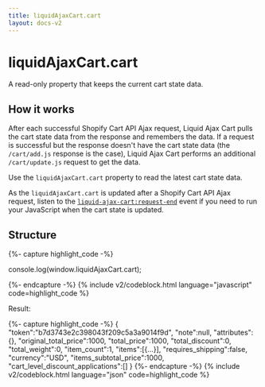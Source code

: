 ```yaml
---
title: liquidAjaxCart.cart 
layout: docs-v2
---
```


# liquidAjaxCart.cart

<p class="lead" markdown="1">
A read-only property that keeps the current cart state data. 
</p>

## How it works

After each successful Shopify Cart API Ajax request, Liquid Ajax Cart pulls the cart state data from the response and remembers the data.
If a request is successful but the response doesn't have the cart state data (the `/cart/add.js` response is the case),
Liquid Ajax Cart performs an additional `/cart/update.js` request to get the data.

Use the `liquidAjaxCart.cart` property to read the latest cart state data.

As the `liquidAjaxCart.cart` is updated after a Shopify Cart API Ajax request, 
listen to the [`liquid-ajax-cart:request-end`](/v2/docs/event-request-end/) event 
if you need to run your JavaScript when the cart state is updated.  

## Structure

{%- capture highlight_code -%}

console.log(window.liquidAjaxCart.cart);

{%- endcapture -%}
{% include v2/codeblock.html language="javascript" code=highlight_code %}

Result:

{%- capture highlight_code -%}
{
  "token":"b7d3743e2c398043f209c5a3a9014f9d",
  "note":null,
  "attributes":{},
  "original_total_price":1000,
  "total_price":1000,
  "total_discount":0,
  "total_weight":0,
  "item_count":1,
  "items":[{…}],
  "requires_shipping":false,
  "currency":"USD",
  "items_subtotal_price":1000,
  "cart_level_discount_applications":[]
}
{%- endcapture -%}
{% include v2/codeblock.html language="json" code=highlight_code %}